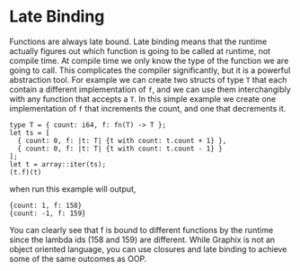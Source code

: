 # Late Binding

Functions are always late bound. Late binding means that the runtime actually
figures out which function is going to be called at runtime, not compile time.
At compile time we only know the type of the function we are going to call. This
complicates the compiler significantly, but it is a powerful abstraction tool.
For example we can create two structs of type `T` that each contain a different
implementation of `f`, and we can use them interchangibly with any function that
accepts a `T`. In this simple example we create one implementation of `f` that
increments the count, and one that decrements it.

```
type T = { count: i64, f: fn(T) -> T };
let ts = [
  { count: 0, f: |t: T| {t with count: t.count + 1} },
  { count: 0, f: |t: T| {t with count: t.count - 1} }
];
let t = array::iter(ts);
(t.f)(t)
```

when run this example will output,

```
{count: 1, f: 158}
{count: -1, f: 159}
```

You can clearly see that f is bound to different functions by the runtime since
the lambda ids (158 and 159) are different. While Graphix is not an object
oriented language, you can use closures and late binding to achieve some of the
same outcomes as OOP.
